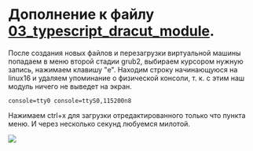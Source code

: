 # Дополнение к файлу [03_typescript_dracut_module](03_typescript_dracut_module).

После создания новых файлов и перезагрузки виртуальной машины попадаем в меню второй стадии grub2, выбираем курсором нужную запись, нажимаем клавишу "e".
Находим строку начинающуюся на linux16 и удаляем упоминание о физической консоли, т. к. с этим наш модуль ничего не выведет на экран.

`console=tty0 console=ttyS0,115200n8`

Нажимаем ctrl+x для загрузки отредактированного только что пункта меню. И через несколько секунд любуемся милотой.

![](https://github.com/timlok/otus-linux/raw/master/homework/07/03.%20%D0%B4%D0%BE%D0%B1%D0%B0%D0%B2%D0%BB%D0%B5%D0%BD%D0%B8%D0%B5%20%D0%BC%D0%BE%D0%B4%D1%83%D0%BB%D1%8F%20dracut/Screenshot_20190303_114618.png)
